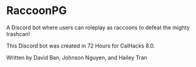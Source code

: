 # RaccoonPG
A Discord bot where users can roleplay as raccoons to defeat the mighty trashcan! 

This Discord bot was created in 72 Hours for CalHacks 8.0.

Written by David Ban, Johnson Nguyen, and Hailey Tran
